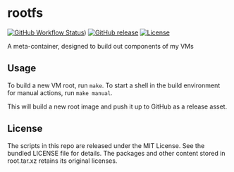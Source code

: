 rootfs
=======

[![GitHub Workflow Status](https://img.shields.io/github/workflow/status/dock0/rootfs/Build)](https://github.com/dock0/rootfs/actions))
[![GitHub release](https://img.shields.io/github/release/dock0/rootfs.svg)](https://github.com/dock0/rootfs/releases)
[![License](https://img.shields.io/github/license/dock0/rootfs)](https://github.com/dock0/rootfs/blob/master/LICENSE)

A meta-container, designed to build out components of my VMs

## Usage

To build a new VM root, run `make`. To start a shell in the build environment for manual actions, run `make manual`.

This will build a new root image and push it up to GitHub as a release asset.

## License

The scripts in this repo are released under the MIT License. See the bundled LICENSE file for details. The packages and other content stored in root.tar.xz retains its original licenses.

